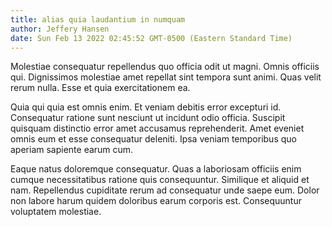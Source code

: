 ```yaml
---
title: alias quia laudantium in numquam
author: Jeffery Hansen
date: Sun Feb 13 2022 02:45:52 GMT-0500 (Eastern Standard Time)
---
```

Molestiae consequatur repellendus quo officia odit ut magni. Omnis officiis qui. Dignissimos molestiae amet repellat sint tempora sunt animi. Quas velit rerum nulla. Esse et quia exercitationem ea.

 Quia qui quia est omnis enim. Et veniam debitis error excepturi id. Consequatur ratione sunt nesciunt ut incidunt odio officia. Suscipit quisquam distinctio error amet accusamus reprehenderit. Amet eveniet omnis eum et esse consequatur deleniti. Ipsa veniam temporibus quo aperiam sapiente earum cum.

 Eaque natus doloremque consequatur. Quas a laboriosam officiis enim cumque necessitatibus ratione quis consequuntur. Similique et aliquid et nam. Repellendus cupiditate rerum ad consequatur unde saepe eum. Dolor non labore harum quidem doloribus earum corporis est. Consequuntur voluptatem molestiae.